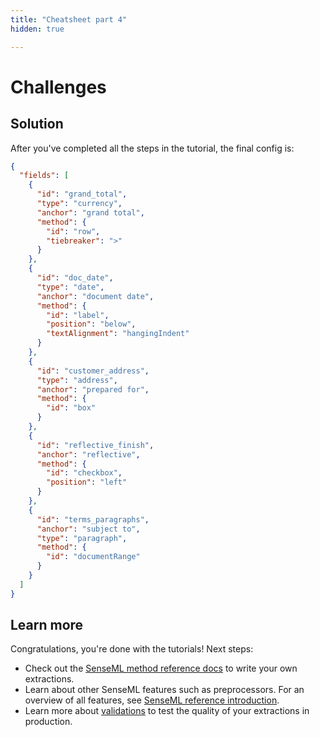 ```yaml
---
title: "Cheatsheet part 4"
hidden: true

---
```


Challenges
===

Solution
----

After you've completed all the steps in the tutorial, the final config is:


```json
{
  "fields": [
    {
      "id": "grand_total",
      "type": "currency",
      "anchor": "grand total",
      "method": {
        "id": "row",
        "tiebreaker": ">"
      }
    },
    {
      "id": "doc_date",
      "type": "date",
      "anchor": "document date",
      "method": {
        "id": "label",
        "position": "below",
        "textAlignment": "hangingIndent"
      }
    },
    {
      "id": "customer_address",
      "type": "address",
      "anchor": "prepared for",
      "method": {
        "id": "box"
      }
    },
    {
      "id": "reflective_finish",
      "anchor": "reflective",
      "method": {
        "id": "checkbox",
        "position": "left"
      }
    },
    {
      "id": "terms_paragraphs",
      "anchor": "subject to",
      "type": "paragraph",
      "method": {
        "id": "documentRange"
      }
    }
  ]
}
```

Learn more
---

Congratulations, you're done with the tutorials! Next steps:

- Check out the [SenseML method reference docs](doc:methods) to write your own extractions.
- Learn about other SenseML features such as preprocessors. For an overview of all features, see [SenseML reference introduction](doc:senseml-reference-introduction).
- Learn more about [validations](doc:validate-extractions) to test the quality of your extractions in production.

